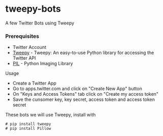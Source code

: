 # tweepy-bots
A few Twitter Bots using Tweepy 

### Prerequisites
* Twitter Account
* [Tweepy](http://www.tweepy.org/) - Tweepy: An easy-to-use Python library for accessing the Twitter API
* [PIL](http://www.pythonware.com/products/pil/) - Python Imaging Library

Usage
* Create a Twitter App
* Go to apps.twitter.com and click on "Create New App" button
* On "Keys and Access Tokens" tab click on "Create my access token"
* Save the cunsomer key, key secret, access token and access token secret

These bots we will use Tweepy, install with
```
# pip install tweepy
# pip install Pillow
```

